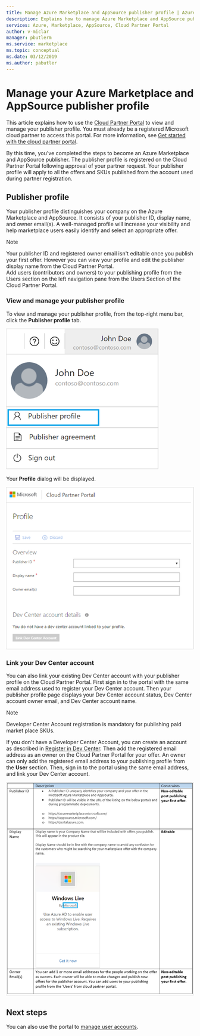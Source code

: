 ```yaml
---
title: Manage Azure Marketplace and AppSource publisher profile | Azure Marketplace
description: Explains how to manage Azure Marketplace and AppSource publisher profiles
services: Azure, Marketplace, AppSource, Cloud Partner Portal 
author: v-miclar
manager: pbutlerm  
ms.service: marketplace
ms.topic: conceptual
ms.date: 03/12/2019
ms.author: pabutler
---
```


# Manage your Azure Marketplace and AppSource publisher profile

This article explains how to use the [Cloud Partner Portal](https://cloudpartner.azure.com/) to view and manage your publisher profile.  You must already be a registered Microsoft cloud partner to access this portal.  For more information, see [Get started with the cloud partner portal](../../cloud-partner-portal-orig/cloud-partner-portal-getting-started-with-the-cloud-partner-portal.md).

By this time, you've completed the steps to become an Azure Marketplace and AppSource publisher. The publisher profile is registered on the Cloud Partner Portal following approval of your partner request. Your publisher profile will apply to all the offers and SKUs published from the account used during
partner registration.


## Publisher profile

Your publisher profile distinguishes your company on the Azure Marketplace and AppSource. It consists of your publisher ID, display name, and owner email(s). A well-managed profile will increase your visibility and help marketplace users easily identify and select an appropriate offer.

> [!NOTE]
> Your publisher ID and registered owner email isn't editable once you publish your first offer. However you can view your profile and edit the publisher display name from the Cloud Partner Portal.  <br/>
> Add users (contributors and owners) to your publishing profile from the Users section on the left navigation pane from the Users Section of the Cloud Partner Portal.


### View and manage your publisher profile

To view and manage your publisher profile, from the top-right menu bar, click the **Publisher profile** tab.

![Publisher Profile Tab- publisher profile](./media/publisherprofilenew.png)

Your **Profile** dialog will be displayed.

![Publisher Profile Details - publisher profile details](./media/publisherprofiledetails.png)


### Link your Dev Center account

You can also link your existing Dev Center account with your publisher profile on the Cloud Partner Portal.  First sign in to the portal with the same email address used to register your Dev Center account. Then your publisher profile page displays your Dev Center account status, Dev Center account owner email, and Dev Center account name.

> [!NOTE]
> Developer Center Account registration is mandatory for publishing paid market place SKUs.

If you don't have a Developer Center Account, you can create an account as described in [Register in Dev Center](https://docs.microsoft.com/azure/marketplace/register-dev-center).  Then add the registered email address as an owner on the Cloud Partner Portal for your offer. An owner can only add the registered email address to your publishing profile from the
**User** section. Then, sign in to the portal using the same email address, and link your Dev Center account.

![Publisher Profile Details - publisher profile description](./media/publisherprofiledescription.png)


## Next steps

You can also use the portal to [manage user accounts](./cpp-manage-users.md).
